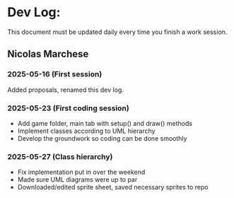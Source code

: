 # Dev Log:

This document must be updated daily every time you finish a work session.

## Nicolas Marchese

### 2025-05-16 (First session)
Added proposals, renamed this dev log.

### 2025-05-23 (First coding session)
* Add game folder, main tab with setup() and draw() methods
* Implement classes according to UML hierarchy
* Develop the groundwork so coding can be done smoothly

### 2025-05-27 (Class hierarchy)
* Fix implementation put in over the weekend
* Made sure UML diagrams were up to par
* Downloaded/edited sprite sheet, saved necessary sprites to repo
